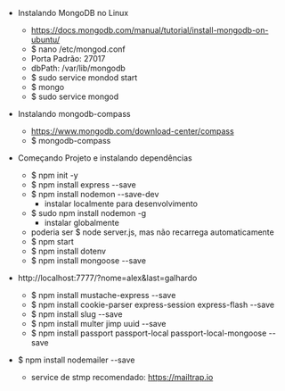 - Instalando MongoDB no Linux
   - https://docs.mongodb.com/manual/tutorial/install-mongodb-on-ubuntu/
   - $ nano /etc/mongod.conf
   - Porta Padrão: 27017
   - dbPath: /var/lib/mongodb
   - $ sudo service mondod start
   - $ mongo
   - $ sudo service mongod 
- Instalando mongodb-compass
   - https://www.mongodb.com/download-center/compass
   - $ mongodb-compass

- Começando Projeto e instalando dependências
   - $ npm init -y
   - $ npm install express --save
   - $ npm install nodemon --save-dev 
      - instalar localmente para desenvolvimento
   - $ sudo npm install nodemon -g 
      - instalar globalmente
   - poderia ser $ node server.js, mas não recarrega automaticamente
   - $ npm start
   - $ npm install dotenv
   - $ npm install mongoose --save

- http://localhost:7777/?nome=alex&last=galhardo
   - $ npm install mustache-express --save
   - $ npm install cookie-parser express-session express-flash --save
   - $ npm install slug --save
   - $ npm install multer jimp uuid --save
   - $ npm install passport passport-local passport-local-mongoose --save

- $ npm install nodemailer --save
   - service de stmp recomendado: https://mailtrap.io